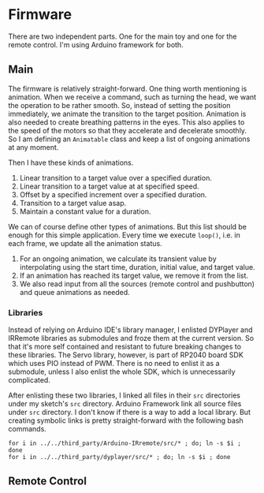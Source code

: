 # Firmware

There are two independent parts. One for the main toy and one for the remote control. I'm using Arduino framework for both.

## Main

The firmware is relatively straight-forward. One thing worth mentioning is animation. When we receive a command, such as turning the head, we want the operation to be rather smooth. So, instead of setting the position immediately, we animate the transition to the target position. Animation is also needed to create breathing patterns in the eyes. This also applies to the speed of the motors so that they accelerate and decelerate smoothly. So I am defining an `Animatable` class and keep a list of ongoing animations at any moment.

Then I have these kinds of animations.
1. Linear transition to a target value over a specified duration.
1. Linear transition to a target value at at specified speed.
1. Offset by a specified increment over a specified duration.
1. Transition to a target value asap.
1. Maintain a constant value for a duration.

We can of course define other types of animations. But this list should be enough for this simple application. Every time we execute `loop()`, i.e. in each frame, we update all the animation status.

1. For an ongoing animation, we calculate its transient value by interpolating using the start time, duration, initial value, and target value.
1. If an animation has reached its target value, we remove it from the list.
1. We also read input from all the sources (remote control and pushbutton) and queue animations as needed.

### Libraries

Instead of relying on Arduino IDE's library manager, I enlisted DYPlayer and IRRemote libraries as submodules and froze them at the current version. So that it's more self contained and resistant to future breaking changes to these libraries. The Servo library, however, is part of RP2040 board SDK which uses PIO instead of PWM. There is no need to enlist it as a submodule, unless I also enlist the whole SDK, which is unnecessarily complicated.

After enlisting these two libraries, I linked all files in their `src` directories under my sketch's `src` directory. Arduino Framework link all source files under `src` directory. I don't know if there is a way to add a local library. But creating symbolic links is pretty straight-forward with the following bash commands.

```
for i in ../../third_party/Arduino-IRremote/src/* ; do; ln -s $i ; done
for i in ../../third_party/dyplayer/src/* ; do; ln -s $i ; done
```

## Remote Control